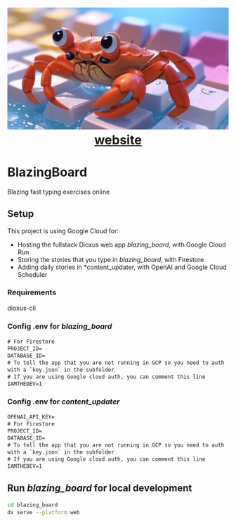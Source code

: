 <h1 align="center">
  <img src="./blazing_board/assets/logo_blazing_board.png" alt="Alt Text"/>

<div align="center">
  <a href="https://blazingboard.ch/">website</a>
</div>
</h1>

# BlazingBoard

Blazing fast typing exercises online

## Setup

This project is using Google Cloud for:

  - Hosting the fullstack Dioxus web app *blazing_board*, with Google Cloud Run
  - Storing the stories that you type in *blazing_board*, with Firestore
  - Adding daily stories in *content_updater, with OpenAI and Google Cloud Scheduler

### Requirements

dioxus-cli

### Config .env for *blazing_board*

```
# For Firestore
PROJECT_ID=
DATABASE_ID=
# To tell the app that you are not running in GCP so you need to auth with a `key.json` in the subfolder
# If you are using Google cloud auth, you can comment this line
IAMTHEDEV=1
```

### Config .env for *content_updater*

```
OPENAI_API_KEY=
# For Firestore
PROJECT_ID=
DATABASE_ID=
# To tell the app that you are not running in GCP so you need to auth with a `key.json` in the subfolder
# If you are using Google cloud auth, you can comment this line
IAMTHEDEV=1
```

## Run *blazing_board* for local development

```bash
cd blazing_board
dx serve --platform web
```
